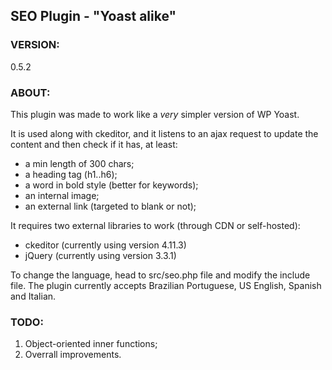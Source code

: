 ## SEO Plugin - "Yoast alike"

### VERSION:

0.5.2

### ABOUT:
 This plugin was made to work like
 a *very* simpler version of WP Yoast.

 It is used along with ckeditor, and it listens
 to an ajax request to update the content and
 then check if it has, at least:
 
 - a min length of 300 chars;
 - a heading tag (h1..h6);
 - a word in bold style (better for keywords);
 - an internal image;
 - an external link (targeted to blank or not);

 It requires two external libraries to work (through CDN or self-hosted):

 - ckeditor (currently using version 4.11.3)
 - jQuery (currently using version 3.3.1)

To change the language, head to src/seo.php file and modify the include file.
The plugin currently accepts Brazilian Portuguese, US English, Spanish and Italian.
 
### TODO:
1. Object-oriented inner functions;
2. Overrall improvements.